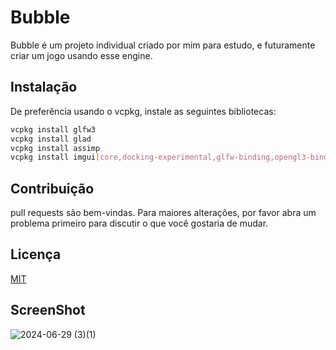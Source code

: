 # Bubble
Bubble é um projeto individual criado por mim para estudo, e futuramente criar um jogo usando esse engine.
## Instalação
De preferência usando o vcpkg, instale as seguintes bibliotecas:
```bash
vcpkg install glfw3
vcpkg install glad
vcpkg install assimp
vcpkg install imgui[core,docking-experimental,glfw-binding,opengl3-binding]
```
## Contribuição
pull requests são bem-vindas. Para maiores alterações, por favor abra um problema primeiro para discutir o que você gostaria de mudar.
## Licença
[MIT](https://choosealicense.com/licenses/mit/)

## ScreenShot
![2024-06-29 (3)(1)](https://github.com/D4nielStone/Bubble-GraphicEngine/assets/136137847/b506b423-3c40-464e-b800-7b274f110697)
